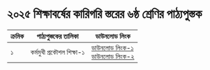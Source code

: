 # ২০২৫ শিক্ষাবর্ষের কারিগরি স্তরের ৬ষ্ঠ শ্রেণির পাঠ্যপুস্তক

| ক্রমিক | পাঠ্যপুস্তকের তালিকা | ডাউনলোড লিংক |
| --- | --- | --- |
| ১ | কর্মমুখী প্রকৌশল শিক্ষা-১ | [ডাউনলোড লিংক-১](https://drive.google.com/file/d/1eRJu6gN3-PGeILBSXH8GaJLpnimlDEng/view?usp=drive_link)<br>[ডাউনলোড লিংক-২](https://drive.egovcloud.gov.bd/index.php/s/eApDxfmaf9mOWqj) |